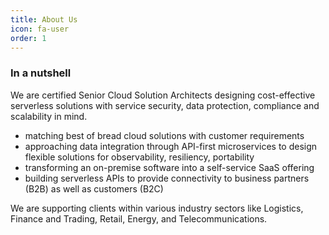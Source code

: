 ```yaml
---
title: About Us
icon: fa-user
order: 1
---
```

<style>
  .left{
    text-align:left;
  }
  .left *{
    text-align:left;
  }

</style>

<h3 class="left">In a nutshell</h3>
<p class="left">
We are certified Senior Cloud Solution Architects designing cost-effective serverless solutions with service security, data protection, compliance and scalability in mind.
</p>
<ul class="left">
<li>matching best of bread cloud solutions with customer requirements</li>
<li>approaching data integration through API-first microservices to design flexible solutions for observability, resiliency, portability</li>
<li>transforming an on-premise software into a self-service SaaS offering</li>
<li>building serverless APIs to provide connectivity to business partners (B2B) as well as customers (B2C)</li>
</ul>
<p class="left">
We are supporting clients within various industry sectors like Logistics, Finance and Trading, Retail, Energy, and Telecommunications.
</p>
